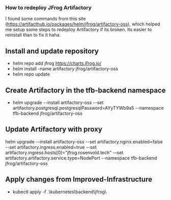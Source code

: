### How to redeploy JFrog Artifactory

I found some commands from this site (https://artifacthub.io/packages/helm/jfrog/artifactory-oss),
which helped me setup some steps to redeploy Artifactory if its broken. Its easier to reinstall than to fix it haha.

## Install and update repository
- helm repo add jfrog https://charts.jfrog.io/
- helm install -name artifactory jfrog/artifactory-oss
- helm repo update

## Create Artifactory in the tfb-backend namespace
- helm upgrade --install artifactory-oss --set artifactory.postgresql.postgresqlPassword=AYyTYWb9a5 --namespace tfb-backend jfrog/artifactory-oss

## Update Artifactory with proxy
helm upgrade --install artifactory-oss --set artifactory.nginx.enabled=false --set artifactory.ingress.enabled=true --set artifactory.ingress.hosts[0]="jfrog.rosenvold.tech" --set artifactory.artifactory.service.type=NodePort --namespace tfb-backend jfrog/artifactory-oss

## Apply changes from Improved-Infrastructure
- kubectl apply -f .\kubernetes\backend\jfrog\